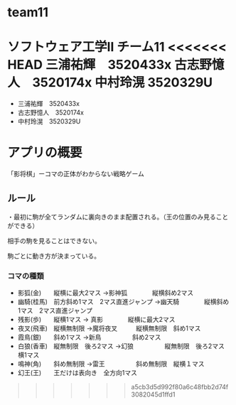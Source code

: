 # team11
ソフトウェア工学Ⅱ チーム11
<<<<<<< HEAD
三浦祐輝　3520433x
古志野憶人　3520174x
中村玲滉 3520329U
=======
* 三浦祐輝　3520433x
* 古志野憶人　3520174x
* 中村玲滉　3520329U

# アプリの概要
「影将棋」ーコマの正体がわからない戦略ゲーム

## ルール
<p>・最初に駒が全てランダムに裏向きのまま配置される。（王の位置のみ見ることができる）</p>
<p>相手の駒を見ることはできない。</p>
<p>駒ごとに動き方が決まっている。</p>

### コマの種類
* 影狐(金)　　縦横に最大2マス
→影神狐　　　　縦横斜め2マス
* 幽騎(桂馬)　前方斜め1マス　2マス直進ジャンプ
→幽天騎　　　　縦横斜め1マス　2マス直進ジャンプ
* 残影(歩)　　縦横1マス
→ 真影　　　　縦横に最大2マス
* 夜叉(飛車)　縦横無制限
→魔将夜叉　　　縦横無制限　斜め1マス
* 霞鳥(銀)　　斜め1マス
→新鳥　　　　　斜め2マス
* 白狼(香車)　縦無制限　後ろ2マス
→幻狼　　　　　縦無制限　後ろ2マス　横1マス
* 鳴神(角)　　斜め無制限
→雷王　　　　　斜め無制限　縦横１マス
* 幻王(王)　　王だけは表向き　全方向1マス
>>>>>>> a5cb3d5d992f80a6c48fbb2d74f3082045d1ffd1
